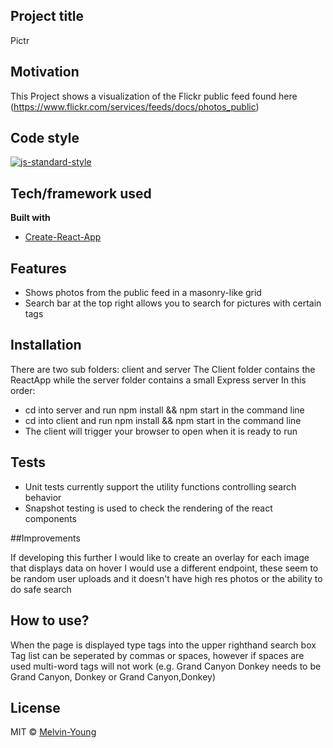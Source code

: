 ## Project title
Pictr

## Motivation
This Project shows a visualization of the Flickr public feed found here (https://www.flickr.com/services/feeds/docs/photos_public)

## Code style
[![js-standard-style](https://img.shields.io/badge/code%20style-standard-brightgreen.svg?style=flat)](https://github.com/feross/standard)
 
## Tech/framework used
<b>Built with</b>
- [Create-React-App](https://github.com/facebook/create-react-app)

## Features
* Shows photos from the public feed in a masonry-like grid 
* Search bar at the top right allows you to search for pictures with certain tags

## Installation
There are two sub folders: client and server
The Client folder contains the ReactApp while the server folder contains a small Express server
In this order:
*	cd into server and run npm install && npm start in the command line
*	cd into client and run npm install && npm start in the command line
*	The client will trigger your browser to open when it is ready to run

## Tests
- Unit tests currently support the utility functions controlling search behavior
- Snapshot testing is used to check the rendering of the react components

##Improvements

If developing this further I would like to create an overlay for each image that displays data on hover
I would use a different endpoint, these seem to be random user uploads and it doesn't have high res photos or the ability
	to do safe search


## How to use?
When the page is displayed type tags into the upper righthand search box
Tag list can be seperated by commas or spaces, however if spaces are used multi-word tags will not work
(e.g. Grand Canyon Donkey needs to be Grand Canyon, Donkey or Grand Canyon,Donkey)

## License
MIT © [Melvin-Young]()